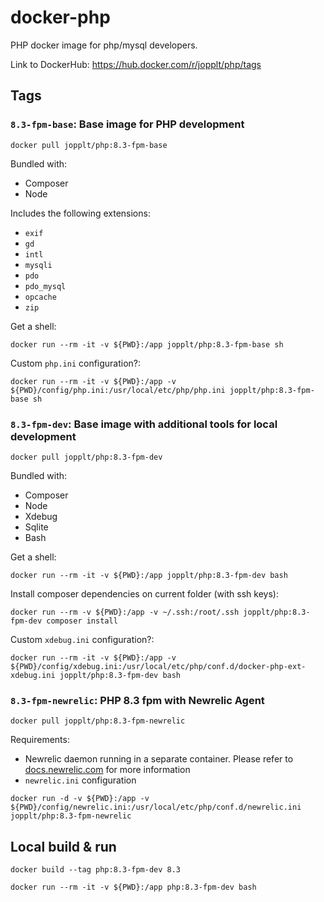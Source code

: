 # docker-php
PHP docker image for php/mysql developers. 

Link to DockerHub: https://hub.docker.com/r/jopplt/php/tags

## Tags
### `8.3-fpm-base`: Base image for PHP development
```
docker pull jopplt/php:8.3-fpm-base
```
Bundled with:
* Composer
* Node

Includes the following extensions:
* `exif`
* `gd`
* `intl`
* `mysqli`
* `pdo`
* `pdo_mysql`
* `opcache`
* `zip`

Get a shell:
```
docker run --rm -it -v ${PWD}:/app jopplt/php:8.3-fpm-base sh
```

Custom `php.ini` configuration?:
```
docker run --rm -it -v ${PWD}:/app -v ${PWD}/config/php.ini:/usr/local/etc/php/php.ini jopplt/php:8.3-fpm-base sh
```

### `8.3-fpm-dev`: Base image with additional tools for local development
```
docker pull jopplt/php:8.3-fpm-dev
```
Bundled with:
* Composer
* Node
* Xdebug
* Sqlite
* Bash

Get a shell:
```
docker run --rm -it -v ${PWD}:/app jopplt/php:8.3-fpm-dev bash
```

Install composer dependencies on current folder (with ssh keys):
```
docker run --rm -v ${PWD}:/app -v ~/.ssh:/root/.ssh jopplt/php:8.3-fpm-dev composer install
```

Custom `xdebug.ini` configuration?:
```
docker run --rm -it -v ${PWD}:/app -v ${PWD}/config/xdebug.ini:/usr/local/etc/php/conf.d/docker-php-ext-xdebug.ini jopplt/php:8.3-fpm-dev bash
```

### `8.3-fpm-newrelic`: PHP 8.3 fpm with Newrelic Agent
```
docker pull jopplt/php:8.3-fpm-newrelic
```

Requirements:
* Newrelic daemon running in a separate container. Please refer to [docs.newrelic.com](https://docs.newrelic.com/docs/apm/agents/php-agent/advanced-installation/docker-other-container-environments-install-php-agent/) for more information
* `newrelic.ini` configuration

```
docker run -d -v ${PWD}:/app -v ${PWD}/config/newrelic.ini:/usr/local/etc/php/conf.d/newrelic.ini jopplt/php:8.3-fpm-newrelic
```

## Local build & run

```
docker build --tag php:8.3-fpm-dev 8.3
```
```
docker run --rm -it -v ${PWD}:/app php:8.3-fpm-dev bash
```
